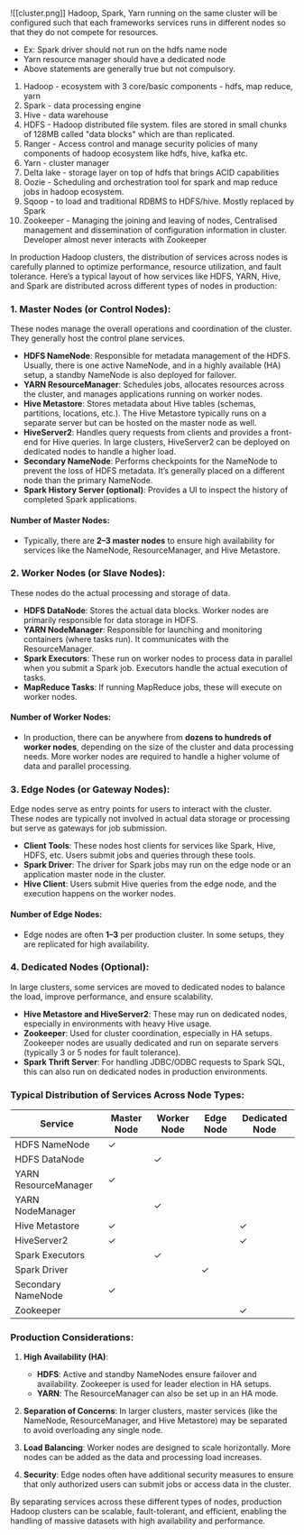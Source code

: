 
![[cluster.png]]
Hadoop, Spark, Yarn running on the same cluster will be configured such that each frameworks services runs in different nodes so that they do not compete for resources. 
- Ex: Spark driver should not run on the hdfs name node 
- Yarn resource manager should have a dedicated node 
- Above statements are generally true but not compulsory. 

1. Hadoop - ecosystem with 3 core/basic components - hdfs, map reduce, yarn 
2. Spark - data processing engine 
3. Hive - data warehouse 
4. HDFS - Hadoop distributed file system. files are stored in small chunks of 128MB called "data blocks" which are than replicated. 
5. Ranger - Access control and manage security policies of many components of hadoop ecosystem like hdfs, hive, kafka etc. 
6. Yarn - cluster manager 
7. Delta lake - storage layer on top of hdfs that brings ACID capabilities  
8. Oozie - Scheduling and orchestration tool for spark and map reduce jobs in hadoop ecosystem.  
9. Sqoop - to load and traditional RDBMS to HDFS/hive. Mostly replaced by Spark 
10. Zookeeper - Managing the joining and leaving of nodes, Centralised management and dissemination of configuration information in cluster. Developer almost never interacts with Zookeeper


In production Hadoop clusters, the distribution of services across nodes is carefully planned to optimize performance, resource utilization, and fault tolerance. Here’s a typical layout of how services like HDFS, YARN, Hive, and Spark are distributed across different types of nodes in production:

### 1. **Master Nodes (or Control Nodes)**:
   These nodes manage the overall operations and coordination of the cluster. They generally host the control plane services.

   - **HDFS NameNode**: Responsible for metadata management of the HDFS. Usually, there is one active NameNode, and in a highly available (HA) setup, a standby NameNode is also deployed for failover.
   - **YARN ResourceManager**: Schedules jobs, allocates resources across the cluster, and manages applications running on worker nodes.
   - **Hive Metastore**: Stores metadata about Hive tables (schemas, partitions, locations, etc.). The Hive Metastore typically runs on a separate server but can be hosted on the master node as well.
   - **HiveServer2**: Handles query requests from clients and provides a front-end for Hive queries. In large clusters, HiveServer2 can be deployed on dedicated nodes to handle a higher load.
   - **Secondary NameNode**: Performs checkpoints for the NameNode to prevent the loss of HDFS metadata. It’s generally placed on a different node than the primary NameNode.
   - **Spark History Server (optional)**: Provides a UI to inspect the history of completed Spark applications.

   #### Number of Master Nodes:
   - Typically, there are **2–3 master nodes** to ensure high availability for services like the NameNode, ResourceManager, and Hive Metastore.

### 2. **Worker Nodes (or Slave Nodes)**:
   These nodes do the actual processing and storage of data.

   - **HDFS DataNode**: Stores the actual data blocks. Worker nodes are primarily responsible for data storage in HDFS.
   - **YARN NodeManager**: Responsible for launching and monitoring containers (where tasks run). It communicates with the ResourceManager.
   - **Spark Executors**: These run on worker nodes to process data in parallel when you submit a Spark job. Executors handle the actual execution of tasks.
   - **MapReduce Tasks**: If running MapReduce jobs, these will execute on worker nodes.
   
   #### Number of Worker Nodes:
   - In production, there can be anywhere from **dozens to hundreds of worker nodes**, depending on the size of the cluster and data processing needs. More worker nodes are required to handle a higher volume of data and parallel processing.

### 3. **Edge Nodes (or Gateway Nodes)**:
   Edge nodes serve as entry points for users to interact with the cluster. These nodes are typically not involved in actual data storage or processing but serve as gateways for job submission.

   - **Client Tools**: These nodes host clients for services like Spark, Hive, HDFS, etc. Users submit jobs and queries through these tools.
   - **Spark Driver**: The driver for Spark jobs may run on the edge node or an application master node in the cluster.
   - **Hive Client**: Users submit Hive queries from the edge node, and the execution happens on the worker nodes.

   #### Number of Edge Nodes:
   - Edge nodes are often **1–3** per production cluster. In some setups, they are replicated for high availability.

### 4. **Dedicated Nodes (Optional)**:
   In large clusters, some services are moved to dedicated nodes to balance the load, improve performance, and ensure scalability.

   - **Hive Metastore and HiveServer2**: These may run on dedicated nodes, especially in environments with heavy Hive usage.
   - **Zookeeper**: Used for cluster coordination, especially in HA setups. Zookeeper nodes are usually dedicated and run on separate servers (typically 3 or 5 nodes for fault tolerance).
   - **Spark Thrift Server**: For handling JDBC/ODBC requests to Spark SQL, this can also run on dedicated nodes in production environments.

### Typical Distribution of Services Across Node Types:

| **Service**          | **Master Node** | **Worker Node** | **Edge Node** | **Dedicated Node** |
|----------------------|-----------------|-----------------|---------------|--------------------|
| HDFS NameNode        | ✓               |                 |               |                    |
| HDFS DataNode        |                 | ✓               |               |                    |
| YARN ResourceManager | ✓               |                 |               |                    |
| YARN NodeManager     |                 | ✓               |               |                    |
| Hive Metastore       | ✓               |                 |               | ✓                  |
| HiveServer2          | ✓               |                 |               | ✓                  |
| Spark Executors      |                 | ✓               |               |                    |
| Spark Driver         |                 |                 | ✓             |                    |
| Secondary NameNode   | ✓               |                 |               |                    |
| Zookeeper            |                 |                 |               | ✓                  |

### Production Considerations:
1. **High Availability (HA)**: 
   - **HDFS**: Active and standby NameNodes ensure failover and availability. Zookeeper is used for leader election in HA setups.
   - **YARN**: The ResourceManager can also be set up in an HA mode.
   
2. **Separation of Concerns**: In larger clusters, master services (like the NameNode, ResourceManager, and Hive Metastore) may be separated to avoid overloading any single node.
   
3. **Load Balancing**: Worker nodes are designed to scale horizontally. More nodes can be added as the data and processing load increases.

4. **Security**: Edge nodes often have additional security measures to ensure that only authorized users can submit jobs or access data in the cluster.

By separating services across these different types of nodes, production Hadoop clusters can be scalable, fault-tolerant, and efficient, enabling the handling of massive datasets with high availability and performance.